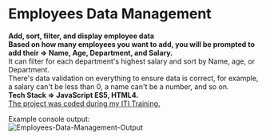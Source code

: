 # Employees Data Management
**Add, sort, filter, and display employee data**\
**Based on how many employees you want to add, you will be prompted to add their => Name, Age, Department, and Salary.**\
It can filter for each department's highest salary and sort by Name, age, or Department.\
There's data validation on everything to ensure data is correct, for example, a salary can't be less than 0, a name can't be a number, and so on.\
**Tech Stack => JavaScript ES5, HTML4.**\
<ins>The project was coded during my ITI Training.</ins>

Example console output:\
![Employees-Data-Management-Output](https://github.com/user-attachments/assets/456654d9-b4e3-44e0-8d64-12f87e542f06)
